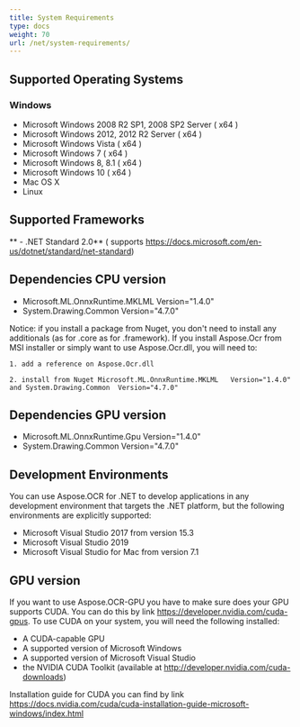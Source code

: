 ```yaml
---
title: System Requirements
type: docs
weight: 70
url: /net/system-requirements/
---
```


## **Supported Operating Systems**
### **Windows**

- Microsoft Windows 2008 R2 SP1, 2008 SP2 Server ( x64 )
- Microsoft Windows 2012, 2012 R2 Server ( x64 )
- Microsoft Windows Vista ( x64 )
- Microsoft Windows 7 ( x64 )
- Microsoft Windows 8, 8.1 ( x64 )
- Microsoft Windows 10 ( x64 )
- Mac OS X
- Linux

## **Supported Frameworks**

** - .NET Standard 2.0** ( supports https://docs.microsoft.com/en-us/dotnet/standard/net-standard)

## **Dependencies CPU version**
 - Microsoft.ML.OnnxRuntime.MKLML   Version="1.4.0"
 - System.Drawing.Common  Version="4.7.0"

Notice: if you install a package from Nuget, you don't need to install any additionals (as for .core as for .framework). If you install Aspose.Ocr from MSI installer or simply want to use Aspose.Ocr.dll,
you will need to:

    1. add a reference on Aspose.Ocr.dll
	
    2. install from Nuget Microsoft.ML.OnnxRuntime.MKLML   Version="1.4.0" and System.Drawing.Common  Version="4.7.0"

## **Dependencies GPU version**
 - Microsoft.ML.OnnxRuntime.Gpu  Version="1.4.0"
 - System.Drawing.Common  Version="4.7.0"

## **Development Environments**

You can use Aspose.OCR for .NET to develop applications in any development environment that targets the .NET platform, but the following environments are explicitly supported:

 - Microsoft Visual Studio 2017 from version 15.3
 - Microsoft Visual Studio 2019
 - Microsoft Visual Studio for Mac from version 7.1

## **GPU version**
If you want to use Aspose.OCR-GPU you have to make sure does your GPU supports CUDA.  You can do this by link https://developer.nvidia.com/cuda-gpus. 
To use CUDA on your system, you will need the following installed:

 - A CUDA-capable GPU
 - A supported version of Microsoft Windows
 - A supported version of Microsoft Visual Studio
 - the NVIDIA CUDA Toolkit (available at http://developer.nvidia.com/cuda-downloads)
 
Installation guide for CUDA you can find by link https://docs.nvidia.com/cuda/cuda-installation-guide-microsoft-windows/index.html
